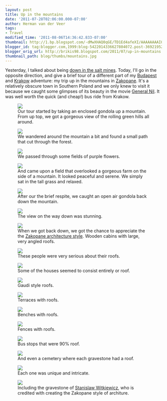 ```yaml
---
layout: post
title: Up in the mountains
date: '2011-07-28T02:06:00.000-07:00'
author: Herman van der Veer
tags:
- Travel
modified_time: '2011-08-06T14:36:42.833-07:00'
thumbnail: http://1.bp.blogspot.com/-dMwXHAQ0qGE/TD1Ed4afeXI/AAAAAAAAI00/wDv4D7USkzk/s72-c/IMG_8822.JPG
blogger_id: tag:blogger.com,1999:blog-5422014336627804072.post-3692195291042968460
blogger_orig_url: http://brikis98.blogspot.com/2011/07/up-in-mountains.html
thumbnail_path: blog/thumbs/mountains.jpg
---
```


Yesterday, I talked about being [down in the salt 
mines](https://www.ybrikman.com/writing/2011/07/27/down-in-salt-mines/). Today, 
I'll go in the opposite direction, and give a brief tour of a different part 
of my [Budapest](https://picasaweb.google.com/brikis98/Budapest) and 
[Krakow](https://picasaweb.google.com/brikis98/Krakow#) adventure: my trip up 
in the mountains in [Zakopane](http://en.wikipedia.org/wiki/Zakopane). 
It's a relatively obscure town in Southern Poland and we only knew to visit it 
because we caught some glimpses of its beauty in the movie [General 
Nil](http://www.imdb.com/title/tt1420543/). It was well worth the quick (and 
cheap!) bus ride from Krakow. 

<figure>
  <a href="http://1.bp.blogspot.com/-dMwXHAQ0qGE/TD1Ed4afeXI/AAAAAAAAI00/wDv4D7USkzk/s1600/IMG_8822.JPG" target="_blank">
    <img src="http://1.bp.blogspot.com/-dMwXHAQ0qGE/TD1Ed4afeXI/AAAAAAAAI00/wDv4D7USkzk/s400/IMG_8822.JPG">
  </a>
  <figcaption>Our tour started by taking an enclosed gondola up a mountain. From up top, we got a gorgeous view of the rolling green hills all around.</figcaption>
</figure>
<figure>
  <a href="http://4.bp.blogspot.com/-MgqO49lq47A/TD1EfR3n3bI/AAAAAAAAI1M/HT9UNkRPir0/s1600/IMG_8846.JPG" target="_blank">
    <img src="http://4.bp.blogspot.com/-MgqO49lq47A/TD1EfR3n3bI/AAAAAAAAI1M/HT9UNkRPir0/s400/IMG_8846.JPG">
  </a>
  <figcaption>We wandered around the mountain a bit and found a small path that cut through the forest.</figcaption>
</figure>
<figure>
  <a href="http://1.bp.blogspot.com/-WVCpTg9yelQ/TD1EgJQGooI/AAAAAAAAI1Y/kaQO9LUNM5I/s1600/IMG_8831.JPG" target="_blank">
    <img src="http://1.bp.blogspot.com/-WVCpTg9yelQ/TD1EgJQGooI/AAAAAAAAI1Y/kaQO9LUNM5I/s400/IMG_8831.JPG">
  </a>
  <figcaption>We passed through some fields of purple flowers.</figcaption>
</figure>
<figure>
  <a href="http://3.bp.blogspot.com/-6VKudhc464A/TD1Efr-toGI/AAAAAAAAI1Q/F7G-v-N-_XQ/s1600/IMG_8840.JPG" target="_blank">
    <img src="http://3.bp.blogspot.com/-6VKudhc464A/TD1Efr-toGI/AAAAAAAAI1Q/F7G-v-N-_XQ/s400/IMG_8840.JPG">
  </a>
  <figcaption>And came upon a field that overlooked a gorgeous farm on the side of a mountain. It looked peaceful and serene. We simply sat in the tall grass and relaxed. </figcaption>
</figure>
<figure>
  <a href="http://2.bp.blogspot.com/-fCLWMC7yf_g/TD1EeV2ALuI/AAAAAAAAI08/0aJY0iwsL0E/s1600/IMG_8824.JPG" target="_blank">
    <img src="http://2.bp.blogspot.com/-fCLWMC7yf_g/TD1EeV2ALuI/AAAAAAAAI08/0aJY0iwsL0E/s400/IMG_8824.JPG">
  </a>
  <figcaption>After our the brief respite, we caught an open air gondola back down the mountain.</figcaption>
</figure>
<figure>
  <a href="http://2.bp.blogspot.com/-f4nsXnWY89A/TD1EerDoPlI/AAAAAAAAI1A/e5uh4MOFzOY/s1600/IMG_8860.JPG" target="_blank">
    <img src="http://2.bp.blogspot.com/-f4nsXnWY89A/TD1EerDoPlI/AAAAAAAAI1A/e5uh4MOFzOY/s400/IMG_8860.JPG">
  </a>
  <figcaption>The view on the way down was stunning.</figcaption>
</figure>
<figure>
  <a href="http://4.bp.blogspot.com/-oFRCxN9ZwJs/TD1EjRLyESI/AAAAAAAAI2E/khYGvIz-5Vw/s1600/IMG_8876.JPG" target="_blank">
    <img src="http://4.bp.blogspot.com/-oFRCxN9ZwJs/TD1EjRLyESI/AAAAAAAAI2E/khYGvIz-5Vw/s400/IMG_8876.JPG">
  </a>
  <figcaption>When we got back down, we got the chance to appreciate the the <a href="http://en.wikipedia.org/wiki/Zakopane_Style_of_Architecture">Zakopane architecture style</a>. Wooden cabins with large, very angled roofs.</figcaption>
</figure>
<figure>
  <a href="http://en.wikipedia.org/wiki/Zakopane_Style_of_Architecture" target="_blank">
    <img src="http://3.bp.blogspot.com/-vXicUcVYu6Y/TD1Ek4pSbyI/AAAAAAAAI2c/LIDZn-WQosc/s400/IMG_8839.JPG">
  </a>
  <figcaption>These people were very serious about their roofs. </figcaption>
</figure>
<figure>
  <a href="http://4.bp.blogspot.com/-2-xaDxSEmDY/TD1ElAulnLI/AAAAAAAAI2g/B1321q3dMFg/s1600/IMG_8881.JPG" target="_blank">
    <img src="http://4.bp.blogspot.com/-2-xaDxSEmDY/TD1ElAulnLI/AAAAAAAAI2g/B1321q3dMFg/s400/IMG_8881.JPG">
  </a>
  <figcaption>Some of the houses seemed to consist entirely or roof.</figcaption>
</figure>
<figure>
  <a href="http://4.bp.blogspot.com/-CYaF6pF4y-g/TD1EllBU2TI/AAAAAAAAI2o/AjT0bIb4IfU/s1600/IMG_8884.JPG" target="_blank">
    <img src="http://4.bp.blogspot.com/-CYaF6pF4y-g/TD1EllBU2TI/AAAAAAAAI2o/AjT0bIb4IfU/s400/IMG_8884.JPG">
  </a>
  <figcaption>Gaudi style roofs. </figcaption>
</figure>
<figure>
  <a href="http://4.bp.blogspot.com/-o-BoEMSEQE0/TD1El72ji2I/AAAAAAAAI2s/ZhRXmV2hZ7Q/s1600/IMG_8829.JPG" target="_blank">
    <img src="http://4.bp.blogspot.com/-o-BoEMSEQE0/TD1El72ji2I/AAAAAAAAI2s/ZhRXmV2hZ7Q/s400/IMG_8829.JPG">
  </a>
  <figcaption>Terraces with roofs.</figcaption>
</figure>
<figure>
  <a href="http://3.bp.blogspot.com/-Dk4vke0foJM/TD1El0QkFPI/AAAAAAAAI2w/ElWO0BiV5AQ/s1600/IMG_8838.JPG" target="_blank">
    <img src="http://3.bp.blogspot.com/-Dk4vke0foJM/TD1El0QkFPI/AAAAAAAAI2w/ElWO0BiV5AQ/s400/IMG_8838.JPG">
  </a>
  <figcaption>Benches with roofs.</figcaption>
</figure>
<figure>
  <a href="http://1.bp.blogspot.com/-KOAc1JSCpwg/TD1EmPX3tTI/AAAAAAAAI20/rLhzQE93gyU/s1600/IMG_8888.JPG" target="_blank">
    <img src="http://1.bp.blogspot.com/-KOAc1JSCpwg/TD1EmPX3tTI/AAAAAAAAI20/rLhzQE93gyU/s400/IMG_8888.JPG">
  </a>
  <figcaption>Fences with roofs.</figcaption>
</figure>
<figure>
  <a href="http://2.bp.blogspot.com/-mIXoWs_eHBY/TD1EmkrzbrI/AAAAAAAAI28/veG277qC8WA/s1600/IMG_8889.JPG" target="_blank">
    <img src="http://2.bp.blogspot.com/-mIXoWs_eHBY/TD1EmkrzbrI/AAAAAAAAI28/veG277qC8WA/s400/IMG_8889.JPG">
  </a>
  <figcaption>Bus stops that were 90% roof.</figcaption>
</figure>
<figure>
  <a href="http://4.bp.blogspot.com/-Aj9DyDiKpFg/TD1Em9N_GxI/AAAAAAAAI3A/rFdKD_yAyy8/s1600/IMG_8899.JPG" target="_blank">
    <img src="http://4.bp.blogspot.com/-Aj9DyDiKpFg/TD1Em9N_GxI/AAAAAAAAI3A/rFdKD_yAyy8/s400/IMG_8899.JPG">
  </a>
  <figcaption>And even a cemetery where each gravestone had a roof. </figcaption>
</figure>
<figure>
  <a href="http://1.bp.blogspot.com/-kk02bxK5hOs/TD1EowCEtyI/AAAAAAAAI3Y/UtYVGhVj8nQ/s1600/IMG_8900.JPG" target="_blank">
    <img src="http://1.bp.blogspot.com/-kk02bxK5hOs/TD1EowCEtyI/AAAAAAAAI3Y/UtYVGhVj8nQ/s400/IMG_8900.JPG">
  </a>
  <figcaption>Each one was unique and intricate.</figcaption>
</figure>
<figure>
  <a href="http://3.bp.blogspot.com/-zjF8-CtrVsE/TD1EpUiITPI/AAAAAAAAI3g/4C2LC1EWwcg/s1600/IMG_8904.JPG" target="_blank">
    <img src="http://3.bp.blogspot.com/-zjF8-CtrVsE/TD1EpUiITPI/AAAAAAAAI3g/4C2LC1EWwcg/s400/IMG_8904.JPG">
  </a>
  <figcaption>Including the gravestone of <a href="http://en.wikipedia.org/wiki/Stanis%C5%82aw_Witkiewicz">Stanislaw Witkiewicz</a>, who is credited with creating the Zakopane style of architure.</figcaption>
</figure>